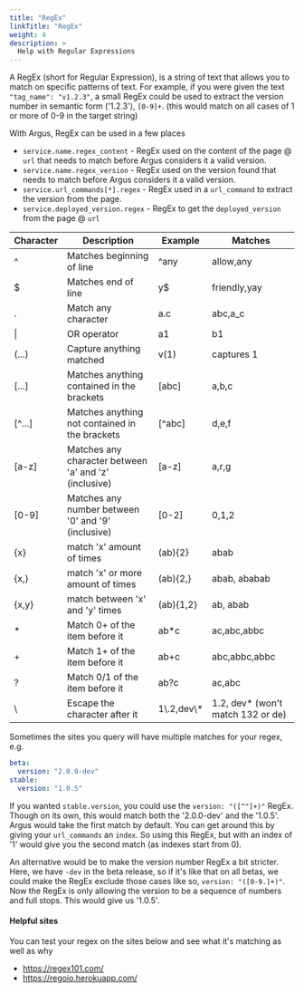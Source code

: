 ```yaml
---
title: "RegEx"
linkTitle: "RegEx"
weight: 4
description: >
  Help with Regular Expressions
---
```


A RegEx (short for Regular Expression), is a string of text that allows you to match on specific patterns of text. For example, if you were given the text `"tag_name": "v1.2.3"`, a small RegEx could be used to extract the version number in semantic form ('1.2.3'), `[0-9]+`. (this would match on all cases of 1 or more of 0-9 in the target string)

With Argus, RegEx can be used in a few places
- `service.name.regex_content` - RegEx used on the content of the page @ `url` that needs to match before Argus considers it a valid version.
- `service.name.regex_version` - RegEx used on the version found that needs to match before Argus considers it a valid version.
- `service.url_commands[*].regex` - RegEx used in a `url_command` to extract the version from the page.
- `service.deployed_version.regex` - RegEx to get the `deployed_version` from the page @ `url`

| Character | Description | Example | Matches |
| --------- | ----------- | ------- | ------- |
| ^ | Matches beginning of line | ^any | allow,any
| $ | Matches end of line | y$ | friendly,yay
| . | Match any character | a.c | abc,a_c
| \| | OR operator | a1|b1 | a1,b1
| (...) | Capture anything matched | v(1) | captures 1
| [...] | Matches anything contained in the brackets | [abc] | a,b,c
| [^...] | Matches anything not contained in the brackets | [^abc] | d,e,f
| [a-z] | Matches any character between 'a' and 'z' (inclusive) | [a-z] | a,r,g
| [0-9] | Matches any number between '0' and '9' (inclusive) | [0-2] | 0,1,2
| {x} | match 'x' amount of times | (ab){2} | abab
| {x,} | match 'x' or more amount of times | (ab){2,} | abab, ababab
| {x,y} | match between 'x' and 'y'  times | (ab){1,2} | ab, abab
| * | Match 0+ of the item before it | ab*c | ac,abc,abbc
| + | Match 1+ of the item before it | ab+c | abc,abbc,abbc
| ? | Match 0/1 of the item before it | ab?c | ac,abc
| \\ | Escape the character after it | 1\\.2,dev\\* | 1.2, dev* (won't match 132 or de)

Sometimes the sites you query will have multiple matches for your regex, e.g.
```yaml
beta:
  version: "2.0.0-dev"
stable:
  version: "1.0.5"
```
If you wanted `stable.version`, you could use the `version: "([^"]+)"` RegEx. Though on its own, this would match both the '2.0.0-dev' and the '1.0.5'. Argus would take the first match by default. You can get around this by giving your `url_commands` an `index`. So using this RegEx, but with an index of '1' would give you the second match (as indexes start from 0).

An alternative would be to make the version number RegEx a bit stricter. Here, we have `-dev` in the beta release, so if it's like that on all betas, we could make the RegEx exclude those cases like so, `version: "([0-9.]+)"`. Now the RegEx is only allowing the version to be a sequence of numbers and full stops. This would give us '1.0.5'.

#### Helpful sites

You can test your regex on the sites below and see what it's matching as well as why

- https://regex101.com/
- https://regoio.herokuapp.com/
